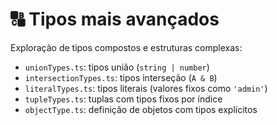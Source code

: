 # 🔠 Tipos mais avançados

Exploração de tipos compostos e estruturas complexas:

- `unionTypes.ts`: tipos união (`string | number`)
- `intersectionTypes.ts`: tipos interseção (`A & B`)
- `literalTypes.ts`: tipos literais (valores fixos como `'admin'`)
- `tupleTypes.ts`: tuplas com tipos fixos por índice
- `objectType.ts`: definição de objetos com tipos explícitos